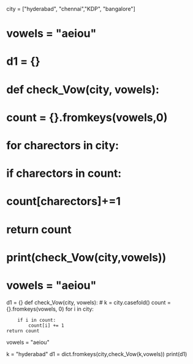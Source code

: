 city = ["hyderabad", "chennai","KDP", "bangalore"]
# vowels = "aeiou"
# d1 = {}
# def check_Vow(city, vowels):
# 	count = {}.fromkeys(vowels,0)
# 	for charectors in city:
# 		if charectors in count:
# 			count[charectors]+=1
# 	return count
# print(check_Vow(city,vowels))
# vowels = "aeiou"


d1 = {}
def check_Vow(city, vowels):
	# k = city.casefold()
	count = {}.fromkeys(vowels, 0)
	for i in city:

		if i in count:
			count[i] += 1
	return count
			
vowels = "aeiou"

k = "hyderabad"
d1 = dict.fromkeys(city,check_Vow(k,vowels))
print(d1)

